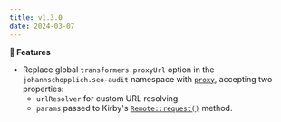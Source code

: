 ```yaml
---
title: v1.3.0
date: 2024-03-07
---
```


**🚀 Features**

- Replace global `transformers.proxyUrl` option in the `johannschopplich.seo-audit` namespace with [`proxy`](/docs/seo-audit/configuration/local#proxy), accepting two properties:
  - `urlResolver` for custom URL resolving.
  - `params` passed to Kirby's [`Remote::request()`](https://getkirby.com/docs/reference/objects/http/remote/request) method.
